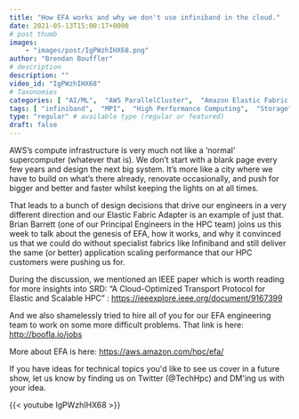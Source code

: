 ```yaml
---
title: "How EFA works and why we don't use infiniband in the cloud."
date: 2021-05-13T15:00:17+0000
# post thumb
images:
    - "images/post/IgPWzhIHX68.png"
author: "Brendan Bouffler"
# description
description: ""
video_id: "IgPWzhIHX68"
# Taxonomies
categories: [ "AI/ML",  "AWS ParallelCluster",  "Amazon Elastic Fabric Adapter", ]
tags: [ "infiniband",  "MPI",  "High Performance Computing",  "Storage",  "GPUs",  "NCCL",  "fabric",  "virtualization",  "Intel MPI",  "Lustre",  "CPUs",  "ParallelCluster",  "Schedulers",  "low latency",  "networking",  "MVAPICH",  "open MPI",  "HPC",  "EC2",  "techshorts", ]
type: "regular" # available type (regular or featured)
draft: false
---
```


AWS’s compute infrastructure is very much not like a ‘normal’ supercomputer (whatever that is). We don’t start with a blank page every few years and design the next big system. It’s more like a city where we have to build on what’s there already, renovate occasionally, and push for bigger and better and faster whilst keeping the lights on at all times.

That leads to a bunch of design decisions that drive our engineers in a very different direction and our Elastic Fabric Adapter is an example of just that. Brian Barrett (one of our Principal Engineers in the HPC team) joins us this week to talk about the genesis of EFA, how it works, and why it convinced us that we could do without specialist fabrics like Infiniband and still deliver the same (or better) application scaling performance that our HPC customers were pushing us for.

During the discussion, we mentioned an IEEE paper which is worth reading for more insights into SRD: “A Cloud-Optimized Transport Protocol for Elastic and Scalable HPC” : https://ieeexplore.ieee.org/document/9167399

And we also shamelessly tried to hire all of you for our EFA engineering team to work on some more difficult problems. That link is here: http://boofla.io/jobs

More about EFA is here: https://aws.amazon.com/hpc/efa/

If you have ideas for technical topics you'd like to see us cover in a future show, let us know by finding us on Twitter (@TechHpc) and DM'ing us with your idea.

{{< youtube IgPWzhIHX68 >}}